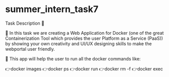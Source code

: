 # summer_intern_task7

Task Description 📄


📌 In this task we are creating a Web Application for Docker (one of the great Containerization Tool which provides the user Platform as a Service (PaaS)) by showing your own creativity and UI/UX designing skills to make the webportal user friendly.

📌 This app will help the user to run all the docker commands like:
 
 👉docker images
 👉docker ps
 👉docker run
 👉docker rm -f
 👉docker exec
